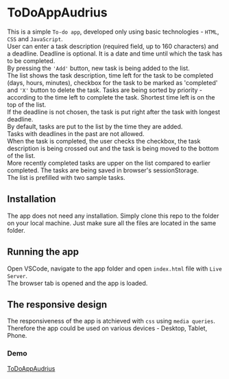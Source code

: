 # ToDoAppAudrius
This is a simple `To-do app`, developed only using basic technologies - `HTML`, `CSS` and `JavaScript`.  <br>
User can enter a task description (required field, up to 160 characters) and a deadline. 
Deadline is optional. It is a date and time until which the task has to be completed. <br>
By pressing the `'Add'` button, new task is being added to the list. <br>
The list shows the task description, time left for the task to be completed (days, hours, minutes), 
checkbox for the task to be marked as 'completed' and `'X'` button to delete the task.
Tasks are being sorted by priority - according to the time left to complete the task. Shortest time left is on the top of the list. <br>
If the deadline is not chosen, the task is put right after the task with longest deadline. <br>
By default, tasks are put to the list by the time they are added. <br>
Tasks with deadlines in the past are not allowed. <br>
When the task is completed, the user checks the checkbox, the task description is being crossed out and the task is being moved to the bottom of the list. <br>
More recently completed tasks are upper on the list compared to earlier completed.
The tasks are being saved in browser's sessionStorage. <br>
The list is prefilled with two sample tasks. <br>

## Installation
The app does not need any installation. Simply clone this repo to the folder on  your local machine.
Just make sure all the files are located in the same folder.

## Running the app
Open VSCode, navigate to the app folder and open `index.html` file with `Live Server`.  <br>
The browser tab is opened and the app is loaded. <br>


## The responsive design
The responsiveness of the app is atchieved with `css` using `media queries`. Therefore the app could be used on various devices - Desktop, Tablet, Phone.

### Demo
[ToDoAppAudrius](https://audriusanusauskas.github.io/ToDoAppAudrius)



